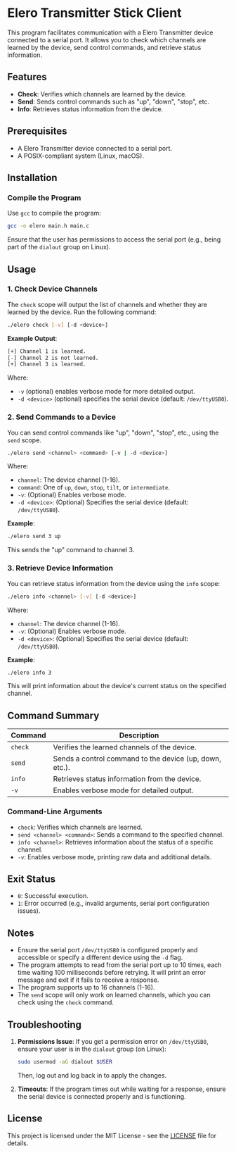 
# Elero Transmitter Stick Client

This program facilitates communication with a Elero Transmitter device connected to a serial port. It allows you to check which channels are learned by the device, send control commands, and retrieve status information.

## Features

- **Check**: Verifies which channels are learned by the device.
- **Send**: Sends control commands such as "up", "down", "stop", etc.
- **Info**: Retrieves status information from the device.

## Prerequisites

- A Elero Transmitter device connected to a serial port.
- A POSIX-compliant system (Linux, macOS).

## Installation

### Compile the Program

Use `gcc` to compile the program:

```bash
gcc -o elero main.h main.c
```

Ensure that the user has permissions to access the serial port (e.g., being part of the `dialout` group on Linux).

## Usage

### 1. Check Device Channels

The `check` scope will output the list of channels and whether they are learned by the device. Run the following command:

```bash
./elero check [-v] [-d <device>]
```

**Example Output**:

```bash
[+] Channel 1 is learned.
[-] Channel 2 is not learned.
[+] Channel 3 is learned.
```

Where:

- `-v` (optional) enables verbose mode for more detailed output.
- `-d <device>` (optional) specifies the serial device (default: `/dev/ttyUSB0`).

### 2. Send Commands to a Device

You can send control commands like "up", "down", "stop", etc., using the `send` scope.

```bash
./elero send <channel> <command> [-v | -d <device>]
```

Where:

- `channel`: The device channel (1-16).
- `command`: One of `up`, `down`, `stop`, `tilt`, or `intermediate`.
- `-v`: (Optional) Enables verbose mode.
- `-d <device>`: (Optional) Specifies the serial device (default: `/dev/ttyUSB0`).

**Example**:

```bash
./elero send 3 up 
```

This sends the "up" command to channel 3.

### 3. Retrieve Device Information

You can retrieve status information from the device using the `info` scope:

```bash
./elero info <channel> [-v] [-d <device>]
```

Where:

- `channel`: The device channel (1-16).
- `-v`: (Optional) Enables verbose mode.
- `-d <device>`: (Optional) Specifies the serial device (default: `/dev/ttyUSB0`).

**Example**:

```bash
./elero info 3
```

This will print information about the device's current status on the specified channel.

## Command Summary

| Command   | Description                                              |
|-----------|----------------------------------------------------------|
| `check`   | Verifies the learned channels of the device.              |
| `send`    | Sends a control command to the device (up, down, etc.).   |
| `info`    | Retrieves status information from the device.             |
| `-v`      | Enables verbose mode for detailed output.                 |

### Command-Line Arguments

- `check`: Verifies which channels are learned.
- `send <channel> <command>`: Sends a command to the specified channel.
- `info <channel>`: Retrieves information about the status of a specific channel.
- `-v`: Enables verbose mode, printing raw data and additional details.

## Exit Status

- `0`: Successful execution.
- `1`: Error occurred (e.g., invalid arguments, serial port configuration issues).

## Notes

- Ensure the serial port `/dev/ttyUSB0` is configured properly and accessible or specify a different device using the `-d` flag.
- The program attempts to read from the serial port up to 10 times, each time waiting 100 milliseconds before retrying. It will print an error message and exit if it fails to receive a response.
- The program supports up to 16 channels (1-16).
- The `send` scope will only work on learned channels, which you can check using the `check` command.

## Troubleshooting

1. **Permissions Issue**: If you get a permission error on `/dev/ttyUSB0`, ensure your user is in the `dialout` group (on Linux):

   ```bash
   sudo usermod -aG dialout $USER
   ```

   Then, log out and log back in to apply the changes.

2. **Timeouts**: If the program times out while waiting for a response, ensure the serial device is connected properly and is functioning.

## License

This project is licensed under the MIT License - see the [LICENSE](LICENSE) file for details.
